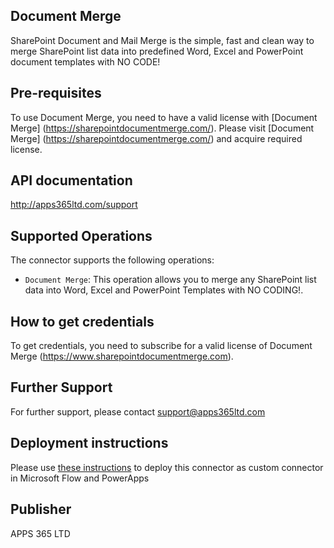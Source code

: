 ﻿
## Document Merge
SharePoint Document and Mail Merge is the simple, fast and clean way to merge SharePoint list data into predefined Word, Excel and PowerPoint document templates with NO CODE!


## Pre-requisites
To use Document Merge, you need to have a valid license with [Document Merge] (https://sharepointdocumentmerge.com/). Please visit [Document Merge] (https://sharepointdocumentmerge.com/) and acquire required license.

## API documentation
http://apps365ltd.com/support

## Supported Operations
The connector supports the following operations:
* ```Document Merge```: This operation allows you to merge any SharePoint list data into Word, Excel and PowerPoint Templates with NO CODING!.

## How to get credentials
To get credentials, you need to subscribe for a valid license of Document Merge (https://www.sharepointdocumentmerge.com).

## Further Support
For further support, please contact support@apps365ltd.com

## Deployment instructions
Please use [these instructions](https://docs.microsoft.com/en-us/connectors/custom-connectors/paconn-cli) to deploy this connector as custom connector in Microsoft Flow and PowerApps

## Publisher
APPS 365 LTD